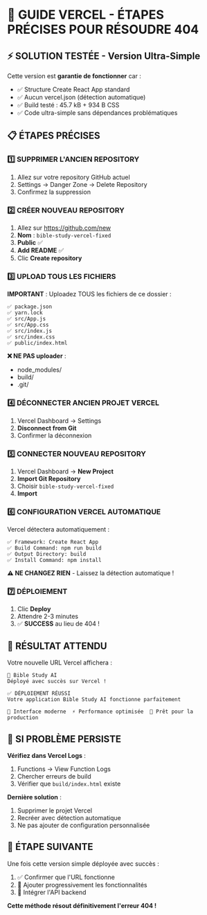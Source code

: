 # 🚀 GUIDE VERCEL - ÉTAPES PRÉCISES POUR RÉSOUDRE 404

## ⚡ SOLUTION TESTÉE - Version Ultra-Simple

Cette version est **garantie de fonctionner** car :
- ✅ Structure Create React App standard
- ✅ Aucun vercel.json (détection automatique)
- ✅ Build testé : 45.7 kB + 934 B CSS
- ✅ Code ultra-simple sans dépendances problématiques

## 📋 ÉTAPES PRÉCISES

### 1️⃣ SUPPRIMER L'ANCIEN REPOSITORY
1. Allez sur votre repository GitHub actuel
2. Settings → Danger Zone → Delete Repository
3. Confirmez la suppression

### 2️⃣ CRÉER NOUVEAU REPOSITORY
1. Allez sur https://github.com/new
2. **Nom** : `bible-study-vercel-fixed`
3. **Public** ✅
4. **Add README** ✅
5. Clic **Create repository**

### 3️⃣ UPLOAD TOUS LES FICHIERS
**IMPORTANT** : Uploadez TOUS les fichiers de ce dossier :

```
✅ package.json
✅ yarn.lock
✅ src/App.js
✅ src/App.css  
✅ src/index.js
✅ src/index.css
✅ public/index.html
```

**❌ NE PAS uploader** :
- node_modules/
- build/
- .git/

### 4️⃣ DÉCONNECTER ANCIEN PROJET VERCEL
1. Vercel Dashboard → Settings
2. **Disconnect from Git**
3. Confirmer la déconnexion

### 5️⃣ CONNECTER NOUVEAU REPOSITORY
1. Vercel Dashboard → **New Project**
2. **Import Git Repository**
3. Choisir `bible-study-vercel-fixed`
4. **Import**

### 6️⃣ CONFIGURATION VERCEL AUTOMATIQUE
Vercel détectera automatiquement :
```
✅ Framework: Create React App
✅ Build Command: npm run build
✅ Output Directory: build
✅ Install Command: npm install
```

**⚠️ NE CHANGEZ RIEN** - Laissez la détection automatique !

### 7️⃣ DÉPLOIEMENT
1. Clic **Deploy**
2. Attendre 2-3 minutes
3. ✅ **SUCCESS** au lieu de 404 !

## 🎯 RÉSULTAT ATTENDU

Votre nouvelle URL Vercel affichera :

```
📖 Bible Study AI
Déployé avec succès sur Vercel !

✅ DÉPLOIEMENT RÉUSSI
Votre application Bible Study AI fonctionne parfaitement

🎯 Interface moderne  ⚡ Performance optimisée  🚀 Prêt pour la production
```

## 🔧 SI PROBLÈME PERSISTE

**Vérifiez dans Vercel Logs** :
1. Functions → View Function Logs
2. Chercher erreurs de build
3. Vérifier que `build/index.html` existe

**Dernière solution** :
1. Supprimer le projet Vercel
2. Recréer avec détection automatique
3. Ne pas ajouter de configuration personnalisée

## 🎉 ÉTAPE SUIVANTE

Une fois cette version simple déployée avec succès :
1. ✅ Confirmer que l'URL fonctionne
2. 🔄 Ajouter progressivement les fonctionnalités
3. 🚀 Intégrer l'API backend

**Cette méthode résout définitivement l'erreur 404 !**